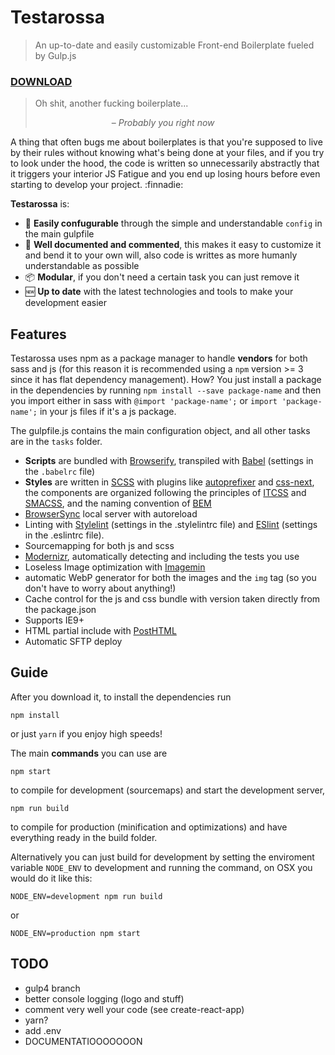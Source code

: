 # Testarossa
> An up-to-date and easily customizable Front-end Boilerplate fueled by Gulp.js

### [DOWNLOAD](https://github.com/marcofugaro/testarossa/archive/master.zip)


> Oh shit, another fucking boilerplate...
> 
> &nbsp;&nbsp;&nbsp;&nbsp;&nbsp;&nbsp;&nbsp;&nbsp;&nbsp;&nbsp;&nbsp;&nbsp;&nbsp;&nbsp;&nbsp;&nbsp;&nbsp;&nbsp;&nbsp;&nbsp;&nbsp;&nbsp;&nbsp;&nbsp;&nbsp;&nbsp;&nbsp;&nbsp;&nbsp;&nbsp;&nbsp;&ndash; _Probably you right now_

A thing that often bugs me about boilerplates is that you're supposed to live by their rules without knowing what's being done at your files, and if you try to look under the hood, the code is written so unnecessarily abstractly that it triggers your interior JS Fatigue and you end up losing hours before even starting to develop your project. :finnadie:

**Testarossa** is:
- :wrench: **Easily confugurable** through the simple and understandable `config` in the main gulpfile
- :memo: **Well documented and commented**, this makes it easy to customize it and bend it to your own will, also code is writtes as more humanly understandable as possible
- :package: **Modular**, if you don't need a certain task you can just remove it
- :new: **Up to date** with the latest technologies and tools to make your development easier


## Features
Testarossa uses npm as a package manager to handle **vendors** for both sass and js (for this reason it is recommended using a `npm` version >= 3 since it has flat dependency management).
How? You just install a package in the dependencies by running `npm install --save package-name` and then you import either in sass with `@import 'package-name';` or `import 'package-name';` in your js files if it's a js package. 

The  gulpfile.js contains the main configuration object, and all other tasks are in the `tasks` folder.

- **Scripts** are bundled with [Browserify](http://browserify.org/), transpiled with [Babel](https://babeljs.io/) (settings in the `.babelrc` file)
- **Styles** are written in [SCSS](http://sass-lang.com/) with plugins like [autoprefixer](https://github.com/postcss/autoprefixer) and [css-next](http://cssnext.io/), the components are organized following the principles of [ITCSS](https://www.youtube.com/watch?v=1OKZOV-iLj4) and [SMACSS](https://smacss.com/), and the naming convention of [BEM](http://getbem.com/)
- [BrowserSync](http://browsersync.io) local server with autoreload
- Linting with [Stylelint](http://stylelint.io/) (settings in the .stylelintrc file) and [ESlint](http://eslint.org/) (settings in the .eslintrc file).
- Sourcemapping for both js and scss
- [Modernizr](https://modernizr.com/), automatically detecting and including the tests you use
- Loseless Image optimization with [Imagemin](https://github.com/sindresorhus/gulp-imagemin)
- automatic WebP generator for both the images and the `img` tag (so you don't have to worry about anything!)
- Cache control for the js and css bundle with version taken directly from the package.json
- Supports IE9+
- HTML partial include with [PostHTML](https://github.com/posthtml/posthtml)
- Automatic SFTP deploy


## Guide
After you download it, to install the dependencies run
```
npm install
```
or just `yarn` if you enjoy high speeds!

The main **commands** you can use are
```
npm start
```
to compile for development (sourcemaps) and start the development server,

```
npm run build
```
to compile for production (minification and optimizations) and have everything ready in the build folder.

Alternatively you can just build for development by setting the enviroment variable `NODE_ENV` to development and running the command, on OSX you would do it like this:
```
NODE_ENV=development npm run build
```
or
```
NODE_ENV=production npm start
```


## TODO
- gulp4 branch
- better console logging (logo and stuff)
- comment very well your code (see create-react-app)
- yarn?
- add .env
- DOCUMENTATIOOOOOOON
